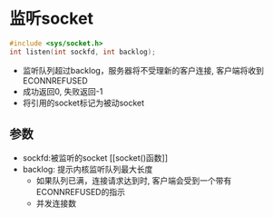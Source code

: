 # 监听socket

```c++
#include <sys/socket.h>
int listen(int sockfd, int backlog);
```

- 监听队列超过backlog，服务器将不受理新的客户连接, 客户端将收到ECONNREFUSED
- 成功返回0, 失败返回-1
- 将引用的socket标记为被动socket

## 参数

- sockfd:被监听的socket
  [[socket()函数]]
- backlog: 提示内核监听队列最大长度
  - 如果队列已满，连接请求达到时, 客户端会受到一个带有ECONNREFUSED的指示
  - 并发连接数
  